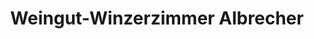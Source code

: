 ---
title: "Weingut-Winzerzimmer Albrecher"
url: /leutschach-an-der-weinstrasse/weingut-winzerzimmer-albrecher/
shop: Allgemein
---